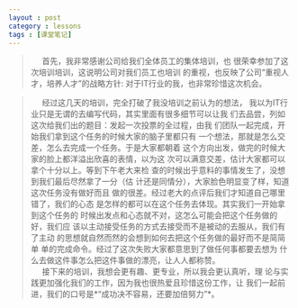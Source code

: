 ```yaml
---
layout : post
category : lessons
tags : [课堂笔记]
---
```


>&nbsp;&nbsp;&nbsp;&nbsp;&nbsp;首先，我非常感谢公司给我们全体员工的集体培训，也
>很荣幸参加了这次培训培训，这说明公司对我们员工也培训
>的重视，也反映了公司“重视人才，培养人才”的战略方针:
>对于IT行业的我，也非常珍惜这次机会。   

>&nbsp;&nbsp;&nbsp;&nbsp;&nbsp;经过这几天的培训，完全打破了我没培训之前认为的想法，
>我以为IT行业只是无谓的去编写代码，其实里面有很多细节可以让我
>们去品尝，列如这次给我们出的题目：发起一次投票的全过程，由我
>们团队一起完成，开始我们拿到这个任务的时候大家的脑子里都只有
>一个想法，那就是怎么交差，怎么去完成一个任务。于是大家都朝着
>这个方向出发，做完的时候大家的脸上都洋溢出欣喜的表情，以为这
>次可以满意交差，估计大家都可以拿个十分以上。等到下午老大来检
>查的时候出乎意料的事情发生了，没想到我们最后尽然拿了一分（估
>计还是同情分），大家脸色明显变了样，知道这次任务没有做好而且
>做的很差。经过老大的点评后我们才知道自己哪里错了，我们的心态
>是怎样的都可以在这个任务去体现。其实我们一开始拿到这个任务的
>时候出发点和心态就不对，这怎么可能会把这个任务做的好，我们应
>该以主动接受任务的方式去接受而不是被动的去服从，我们有了主动
>的思想就自然而然的会想到如何去把这个任务做的最好而不是简简单
>单的完成命令。经过了这次失败大家都意思到了做任何事都要去想为
>什么去做这件事怎么把这件事做的漂亮，让人人都称赞。    
>&nbsp;&nbsp;&nbsp;&nbsp;&nbsp;接下来的培训，我想会更有趣、更专业，所以我会更认真听，理
>论与实践更加强化我们的工作，因为我也很热爱且珍惜这份工作，让
>我们一起前进，我们的口号是*“成功决不容易，还要加倍努力”*。   